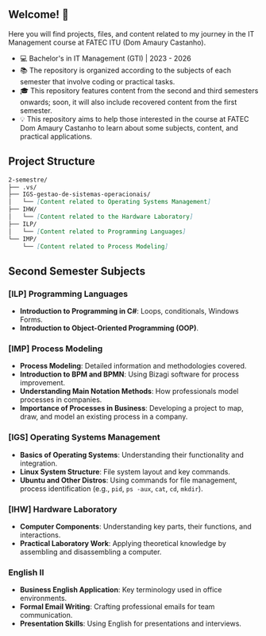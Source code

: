 ## Welcome! :space_invader:
Here you will find projects, files, and content related to my journey in the IT Management course at FATEC ITU (Dom Amaury Castanho).
+ :computer: Bachelor's in IT Management (GTI) | 2023 - 2026
+ :books: The repository is organized according to the subjects of each semester that involve coding or practical tasks.
+ :mortar_board: This repository features content from the second and third semesters onwards; soon, it will also include recovered content from the first semester.
+ :bulb: This repository aims to help those interested in the course at FATEC Dom Amaury Castanho to learn about some subjects, content, and practical applications.

## Project Structure

```markdown
2-semestre/
├── .vs/
├── IGS-gestao-de-sistemas-operacionais/
│   └── [Content related to Operating Systems Management]
├── IHW/
│   └── [Content related to the Hardware Laboratory]
├── ILP/
│   └── [Content related to Programming Languages]
└── IMP/
    └── [Content related to Process Modeling]
```

## Second Semester Subjects

### [ILP] Programming Languages
- **Introduction to Programming in C#**: Loops, conditionals, Windows Forms.
- **Introduction to Object-Oriented Programming (OOP)**.

### [IMP] Process Modeling
- **Process Modeling**: Detailed information and methodologies covered.
- **Introduction to BPM and BPMN**: Using Bizagi software for process improvement.
- **Understanding Main Notation Methods**: How professionals model processes in companies.
- **Importance of Processes in Business**: Developing a project to map, draw, and model an existing process in a company.

### [IGS] Operating Systems Management
- **Basics of Operating Systems**: Understanding their functionality and integration.
- **Linux System Structure**: File system layout and key commands.
- **Ubuntu and Other Distros**: Using commands for file management, process identification (e.g., `pid`, `ps -aux`, `cat`, `cd`, `mkdir`).

### [IHW] Hardware Laboratory
- **Computer Components**: Understanding key parts, their functions, and interactions.
- **Practical Laboratory Work**: Applying theoretical knowledge by assembling and disassembling a computer.

### English II
- **Business English Application**: Key terminology used in office environments.
- **Formal Email Writing**: Crafting professional emails for team communication.
- **Presentation Skills**: Using English for presentations and interviews.
